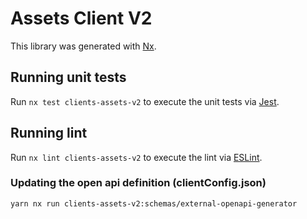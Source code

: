 # Assets Client V2

This library was generated with [Nx](https://nx.dev).

## Running unit tests

Run `nx test clients-assets-v2` to execute the unit tests via [Jest](https://jestjs.io).

## Running lint

Run `nx lint clients-assets-v2` to execute the lint via [ESLint](https://eslint.org/).

### Updating the open api definition (clientConfig.json)

```sh
yarn nx run clients-assets-v2:schemas/external-openapi-generator
```
